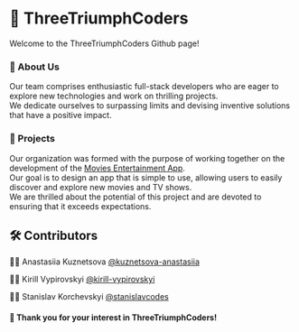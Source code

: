 # 🚀 ThreeTriumphCoders

Welcome to the ThreeTriumphCoders Github page!

### 📝 About Us

Our team comprises enthusiastic full-stack developers who are eager to explore new technologies and work on thrilling projects. <br />
We dedicate ourselves to surpassing limits and devising inventive solutions that have a positive impact.

### 🎯 Projects

Our organization was formed with the purpose of working together on the development of the [Movies Entertainment App](https://github.com/ThreeTriumphCoders/movies-entertainment-app#readme). <br />
Our goal is to design an app that is simple to use, allowing users to easily discover and explore new movies and TV shows. <br />
We are thrilled about the potential of this project and are devoted to ensuring that it exceeds expectations.

## 🛠️ Contributors

👩‍💻 Anastasiia Kuznetsova [@kuznetsova-anastasiia](https://github.com/kuznetsova-anastasiia)

👨‍💻 Kirill Vypirovskyi [@kirill-vypirovskyi](https://github.com/kirill-vypirovskyi)

👨‍💻 Stanislav Korchevskyi [@stanislavcodes](https://github.com/stanislavcodes)

#### 💟 Thank you for your interest in ThreeTriumphCoders!

